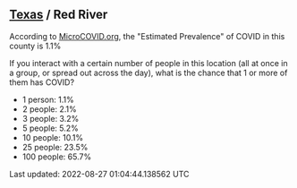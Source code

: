 
## [Texas](/united-states/texas) / Red River

According to [MicroCOVID.org](http://microcovid.org),
the "Estimated Prevalence" of COVID in this county is 1.1%

If you interact with a certain number of people in this location
(all at once in a group, or spread out across the day), what is the chance that
1 or more of them has COVID?

- 1 person: 1.1%
- 2 people: 2.1%
- 3 people: 3.2%
- 5 people: 5.2%
- 10 people: 10.1%
- 25 people: 23.5%
- 100 people: 65.7%

Last updated: 2022-08-27 01:04:44.138562 UTC

